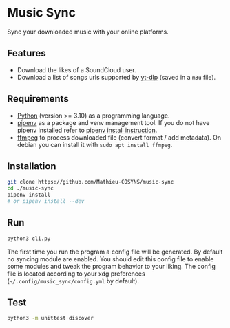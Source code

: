# Music Sync

Sync your downloaded music with your online platforms.

## Features

- Download the likes of a SoundCloud user.
- Download a list of songs urls supported by
  [yt-dlp](https://github.com/yt-dlp/yt-dlp) (saved in a `m3u` file).

## Requirements

- [Python](https://www.python.org/) (version >= 3.10) as a programming language.
- [pipenv](https://pip.pypa.io) as a package and venv management tool. If you do
  not have pipenv installed refer to [pipenv install
  instruction](https://pipenv.pypa.io/en/latest/installation.html).
- [ffmpeg](https://www.ffmpeg.org) to process downloaded file (convert format /
  add metadata). On debian you can install it with `sudo apt install ffmpeg`.

## Installation

```sh
git clone https://github.com/Mathieu-COSYNS/music-sync
cd ./music-sync
pipenv install
# or pipenv install --dev
```

## Run

```sh
python3 cli.py
```

The first time you run the program a config file will be generated. By default
no syncing module are enabled.
You should edit this config file to enable some modules and tweak the program
behavior to your liking. The config file is located according to your xdg
preferences (`~/.config/music_sync/config.yml` by default).

## Test

```sh
python3 -m unittest discover
```
